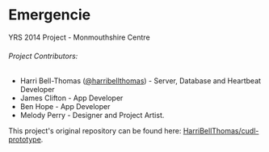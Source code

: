 Emergencie
==========

YRS 2014 Project - Monmouthshire Centre

<h6>Project Contributors:</h6>
<ul>
<li>Harri Bell-Thomas (<a href="https://twitter.com/harribellthomas">@harribellthomas</a>) - Server, Database and Heartbeat Developer</li>
<li>James Clifton - App Developer</li>
<li>Ben Hope - App Developer</li>
<li>Melody Perry - Designer and Project Artist.</li>
</ul>

This project's original repository can be found here: <a href="http://github.com/HarriBellThomas/cudl-prototype">HarriBellThomas/cudl-prototype</a>.
